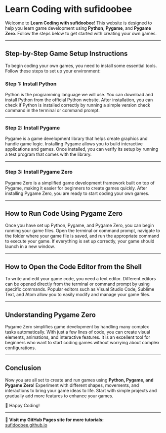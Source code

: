 # Learn Coding with sufidoobee

Welcome to **Learn Coding with sufidoobee**! This website is designed to help you learn game development using **Python**, **Pygame**, and **Pygame Zero**. Follow the steps below to get started with creating your own games.

---

## Step-by-Step Game Setup Instructions

To begin coding your own games, you need to install some essential tools. Follow these steps to set up your environment:

### Step 1: Install Python

Python is the programming language we will use. You can download and install Python from the official Python website. After installation, you can check if Python is installed correctly by running a simple version check command in the terminal or command prompt.

---

### Step 2: Install Pygame

Pygame is a game development library that helps create graphics and handle game logic. Installing Pygame allows you to build interactive applications and games. Once installed, you can verify its setup by running a test program that comes with the library.

---

### Step 3: Install Pygame Zero

Pygame Zero is a simplified game development framework built on top of Pygame, making it easier for beginners to create games quickly. After installing Pygame Zero, you are ready to start coding your own games.

---

## How to Run Code Using Pygame Zero

Once you have set up Python, Pygame, and Pygame Zero, you can begin running your game files. Open the terminal or command prompt, navigate to the folder where your game file is saved, and run the appropriate command to execute your game. If everything is set up correctly, your game should launch in a new window.

---

## How to Open the Code Editor from the Shell

To write and edit your game code, you need a text editor. Different editors can be opened directly from the terminal or command prompt by using specific commands. Popular editors such as Visual Studio Code, Sublime Text, and Atom allow you to easily modify and manage your game files.

---

## Understanding Pygame Zero

Pygame Zero simplifies game development by handling many complex tasks automatically. With just a few lines of code, you can create visual elements, animations, and interactive features. It is an excellent tool for beginners who want to start coding games without worrying about complex configurations.

---

## Conclusion

Now you are all set to create and run games using **Python, Pygame, and Pygame Zero**! Experiment with different shapes, movements, and interactions to bring your game ideas to life. Start with simple projects and gradually add more features to enhance your games.

🚀 Happy Coding!

---

🔗 **Visit my GitHub Pages site for more tutorials:**  
[sufidoobee.github.io](https://sufidoobee.github.io)
